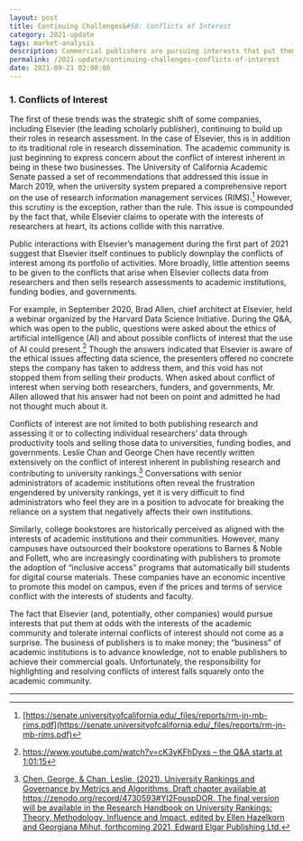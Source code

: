 ```yaml
---
layout: post
title: Continuing Challenges&#58; Conflicts of Interest
category: 2021-update
tags: market-analysis
description: Commercial publishers are pursuing interests that put them at odds with the interests of the academic community and tolerate internal conflicts of interest. Unfortunately, the responsibility for highlighting and resolving conflicts of interest falls squarely onto the academic community. 
permalink: /2021-update/continuing-challenges-conflicts-of-interest
date: 2021-09-21 02:00:00
---
```


### 1. Conflicts of Interest

The first of these trends was the strategic shift of some companies, including Elsevier (the leading scholarly publisher), continuing to build up their roles in research assessment. In the case of Elsevier, this is in addition to its traditional role in research dissemination. The academic community is just beginning to express concern about the conflict of interest inherent in being in these two businesses. The University of California Academic Senate passed a set of recommendations that addressed this issue in March 2019, when the university system prepared a comprehensive report on the use of research information management services (RIMS).[^1] However, this scrutiny is the exception, rather than the rule. This issue is compounded by the fact that, while Elsevier claims to operate with the interests of researchers at heart, its actions collide with this narrative. 

Public interactions with Elsevier’s management during the first part of 2021 suggest that Elsevier itself continues to publicly downplay the conflicts of interest among its portfolio of activities. More broadly, little attention seems to be given to the conflicts that arise when Elsevier collects data from researchers and then sells research assessments to academic institutions, funding bodies, and governments. 

For example, in September 2020, Brad Allen, chief architect at Elsevier, held a webinar organized by the Harvard Data Science Initiative. During the Q&A, which was open to the public, questions were asked about the ethics of artificial intelligence (AI) and about possible conflicts of interest that the use of AI could present.[^2] Though the answers indicated that Elsevier is aware of the ethical issues affecting data science, the presenters offered no concrete steps the company has taken to address them, and this void has not stopped them from selling their products. When asked about conflict of interest when serving both researchers, funders, and governments, Mr. Allen allowed that his answer had not been on point and admitted he had not thought much about it. 

Conflicts of interest are not limited to both publishing research and assessing it or to collecting individual researchers’ data through productivity tools and selling those data to universities, funding bodies, and governments. Leslie Chan and George Chen have recently written extensively on the conflict of interest inherent in publishing research and contributing to university rankings.[^3] Conversations with senior administrators of academic institutions often reveal the frustration engendered by university rankings, yet it is very difficult to find administrators who feel they are in a position to advocate for breaking the reliance on a system that negatively affects their own institutions. 

Similarly, college bookstores are historically perceived as aligned with the interests of academic institutions and their communities. However, many campuses have outsourced their bookstore operations to Barnes & Noble and Follett, who are increasingly coordinating with publishers to promote the adoption of “inclusive access” programs that automatically bill students for digital course materials. These companies have an economic incentive to promote this model on campus, even if the prices and terms of service conflict with the interests of students and faculty. 

The fact that Elsevier (and, potentially, other companies) would pursue interests that put them at odds with the interests of the academic community and tolerate internal conflicts of interest should not come as a surprise. The business of publishers is to make money; the “business” of academic institutions is to advance knowledge, not to enable publishers to achieve their commercial goals. Unfortunately, the responsibility for highlighting and resolving conflicts of interest falls squarely onto the academic community.  


***

[^1]: [https://senate.universityofcalifornia.edu/_files/reports/rm-jn-mb-rims.pdf](https://senate.universityofcalifornia.edu/_files/reports/rm-jn-mb-rims.pdf)

[^2]: [https://www.youtube.com/watch?v=cK3yKFhDyxs – the Q&A starts at 1:01:15](https://www.youtube.com/watch?v=cK3yKFhDyxs)

[^3]: [Chen, George, & Chan, Leslie. (2021). University Rankings and Governance by Metrics and Algorithms. Draft chapter available at https://zenodo.org/record/4730593#YI2FouspDOR. The final version will be available in the Research Handbook on University Rankings: Theory, Methodology, Influence and Impact, edited by Ellen Hazelkorn and Georgiana Mihut, forthcoming 2021, Edward Elgar Publishing Ltd.](https://zenodo.org/record/4730593#YI2FouspDOR)
